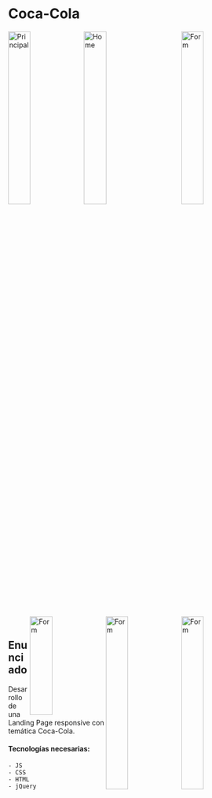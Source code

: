 # Coca-Cola

<div>
<img align="left" src="https://user-images.githubusercontent.com/58791994/128064128-e69b8f20-0cc8-4759-990e-950693d33e96.jpeg" alt="Principal" width="30%" />
<img align="center" src="https://user-images.githubusercontent.com/58791994/128064294-874d627d-9119-4bb0-b81c-67bfdcfe3f4f.jpeg" alt="Home" width="30%"/>
<img align="right" src="https://user-images.githubusercontent.com/58791994/128064311-e449ba32-b8b8-4a0d-b9a4-357b0da36c4a.jpeg" alt="Form" width="30%"/>
</div>
<br>
<div>
<img align="right" src="https://user-images.githubusercontent.com/58791994/128064315-19c5c0d4-6129-479d-8d0a-9c11dc63939d.jpeg" alt="Form" width="30%"/>
<img align="right" src="https://user-images.githubusercontent.com/58791994/128064328-9e873ae3-a9fd-44e7-8aa0-15f5dc230016.jpeg" alt="Form" width="30%"/>
</div>
<div>
    <img align="right" src="https://user-images.githubusercontent.com/58791994/128065504-44f01171-e862-41e4-b8c6-86ca7d5ca44f.png" alt="Form" width="30%" height="200px"/>
</div>
<br>

## Enunciado

Desarrollo de una Landing Page responsive con temática Coca-Cola.

#### Tecnologías necesarias:
    - JS
    - CSS
    - HTML
    - jQuery
